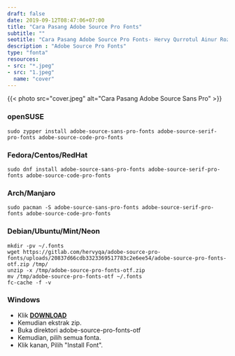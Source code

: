 ```yaml
---
draft: false
date: 2019-09-12T08:47:06+07:00
title: "Cara Pasang Adobe Source Pro Fonts"
subtitle: ""
seotitle: "Cara Pasang Adobe Source Pro Fonts- Hervy Qurrotul Ainur Rozi"
description : "Adobe Source Pro Fonts"
type: "fonta"
resources:
- src: "*.jpeg"
- src: "1.jpeg"
  name: "cover"
---
```


{{< photo src="cover.jpeg" alt="Cara Pasang Adobe Source Sans Pro" >}}

### **openSUSE**
```
sudo zypper install adobe-source-sans-pro-fonts adobe-source-serif-pro-fonts adobe-source-code-pro-fonts
```

### **Fedora/Centos/RedHat**
```
sudo dnf install adobe-source-sans-pro-fonts adobe-source-serif-pro-fonts adobe-source-code-pro-fonts
```

### **Arch/Manjaro**
```
sudo pacman -S adobe-source-sans-pro-fonts adobe-source-serif-pro-fonts adobe-source-code-pro-fonts
```

### **Debian/Ubuntu/Mint/Neon**

```
mkdir -pv ~/.fonts
wget https://gitlab.com/hervyqa/adobe-source-pro-fonts/uploads/20837d66cdb3323369517783c2e6ee54/adobe-source-pro-fonts-otf.zip /tmp/
unzip -x /tmp/adobe-source-pro-fonts-otf.zip
mv /tmp/adobe-source-pro-fonts-otf ~/.fonts
fc-cache -f -v
```

### **Windows**

* Klik **[DOWNLOAD](https://gitlab.com/hervyqa/adobe-source-pro-fonts/uploads/20837d66cdb3323369517783c2e6ee54/adobe-source-pro-fonts-otf.zip)**
* Kemudian ekstrak zip.
* Buka direktori adobe-source-pro-fonts-otf
* Kemudian, pilih semua fonta.
* Klik kanan, Pilih "Install Font".
